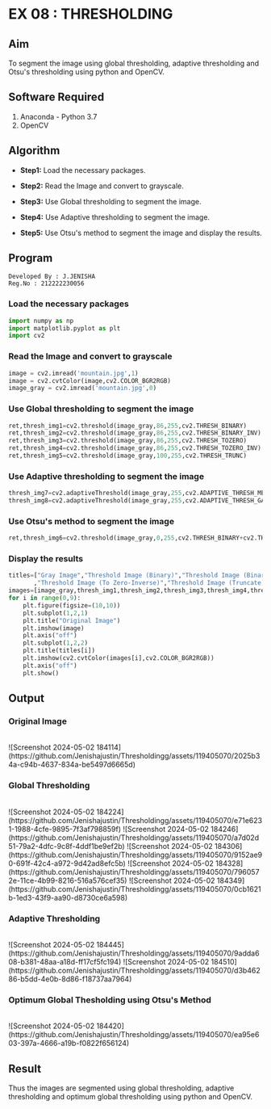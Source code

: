 # EX 08 : THRESHOLDING
## Aim
To segment the image using global thresholding, adaptive thresholding and Otsu's thresholding using python and OpenCV.

## Software Required
1. Anaconda - Python 3.7
2. OpenCV

## Algorithm

- **Step1:** Load the necessary packages.

- **Step2:** Read the Image and convert to grayscale.

- **Step3:** Use Global thresholding to segment the image.

- **Step4:** Use Adaptive thresholding to segment the image.

- **Step5:** Use Otsu's method to segment the image and display the results.

## Program
```
Developed By : J.JENISHA
Reg.No : 212222230056
```
### Load the necessary packages
```python
import numpy as np
import matplotlib.pyplot as plt
import cv2
```


### Read the Image and convert to grayscale
```python
image = cv2.imread('mountain.jpg',1)
image = cv2.cvtColor(image,cv2.COLOR_BGR2RGB)
image_gray = cv2.imread('mountain.jpg',0)
```

### Use Global thresholding to segment the image
```python
ret,thresh_img1=cv2.threshold(image_gray,86,255,cv2.THRESH_BINARY)
ret,thresh_img2=cv2.threshold(image_gray,86,255,cv2.THRESH_BINARY_INV)
ret,thresh_img3=cv2.threshold(image_gray,86,255,cv2.THRESH_TOZERO)
ret,thresh_img4=cv2.threshold(image_gray,86,255,cv2.THRESH_TOZERO_INV)
ret,thresh_img5=cv2.threshold(image_gray,100,255,cv2.THRESH_TRUNC)
```

### Use Adaptive thresholding to segment the image
```python
thresh_img7=cv2.adaptiveThreshold(image_gray,255,cv2.ADAPTIVE_THRESH_MEAN_C,cv2.THRESH_BINARY,11,2)
thresh_img8=cv2.adaptiveThreshold(image_gray,255,cv2.ADAPTIVE_THRESH_GAUSSIAN_C,cv2.THRESH_BINARY,11,2)
```

### Use Otsu's method to segment the image 
```python
ret,thresh_img6=cv2.threshold(image_gray,0,255,cv2.THRESH_BINARY+cv2.THRESH_OTSU)
```

### Display the results
```python
titles=["Gray Image","Threshold Image (Binary)","Threshold Image (Binary Inverse)","Threshold Image (To Zero)"
       ,"Threshold Image (To Zero-Inverse)","Threshold Image (Truncate)","Otsu","Adaptive Threshold (Mean)","Adaptive Threshold (Gaussian)"]
images=[image_gray,thresh_img1,thresh_img2,thresh_img3,thresh_img4,thresh_img5,thresh_img6,thresh_img7,thresh_img8]
for i in range(0,9):
    plt.figure(figsize=(10,10))
    plt.subplot(1,2,1)
    plt.title("Original Image")
    plt.imshow(image)
    plt.axis("off")
    plt.subplot(1,2,2)
    plt.title(titles[i])
    plt.imshow(cv2.cvtColor(images[i],cv2.COLOR_BGR2RGB))
    plt.axis("off")
    plt.show()
```



## Output

### Original Image
<br>
![Screenshot 2024-05-02 184114](https://github.com/Jenishajustin/Thresholdingg/assets/119405070/2025b34a-c94b-4637-834a-be5497d6665d)

<br>

### Global Thresholding
<br>
![Screenshot 2024-05-02 184224](https://github.com/Jenishajustin/Thresholdingg/assets/119405070/e71e6231-1988-4cfe-9895-7f3af798859f)
![Screenshot 2024-05-02 184246](https://github.com/Jenishajustin/Thresholdingg/assets/119405070/a7d02d51-79a2-4dfc-9c8f-4ddf1be9ef2b)
![Screenshot 2024-05-02 184306](https://github.com/Jenishajustin/Thresholdingg/assets/119405070/9152ae90-691f-42c4-a972-9d42ad8efc5b)
![Screenshot 2024-05-02 184328](https://github.com/Jenishajustin/Thresholdingg/assets/119405070/7960572e-11ce-4b99-8216-516a576cef35)
![Screenshot 2024-05-02 184349](https://github.com/Jenishajustin/Thresholdingg/assets/119405070/0cb1621b-1ed3-43f9-aa90-d8730ce6a598)

<br>

### Adaptive Thresholding
<br>
![Screenshot 2024-05-02 184445](https://github.com/Jenishajustin/Thresholdingg/assets/119405070/9adda608-b381-48aa-a18d-ff17cf5fc194)
![Screenshot 2024-05-02 184510](https://github.com/Jenishajustin/Thresholdingg/assets/119405070/d3b46286-b5dd-4e0b-8d86-f18737aa7964)

<br>


### Optimum Global Thesholding using Otsu's Method
<br>
![Screenshot 2024-05-02 184420](https://github.com/Jenishajustin/Thresholdingg/assets/119405070/ea95e603-397a-4666-a19b-f0822f656124)

<br>

## Result
Thus the images are segmented using global thresholding, adaptive thresholding and optimum global thresholding using python and OpenCV.
